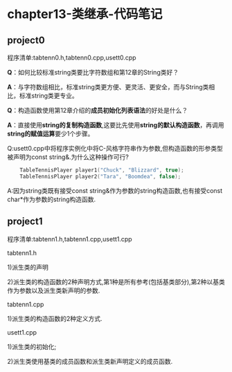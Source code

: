 # chapter13-类继承-代码笔记

## project0

程序清单:tabtenn0.h,tabtenn0.cpp,usett0.cpp

**Q**：如何比较标准string类要比字符数组和第12章的String类好？

**A**：与字符数组相比，标准string类更方便、更灵活、更安全，而与String类相比，标准string类更专业。

**Q**：构造函数使用第12章介绍的**成员初始化列表语法**的好处是什么？

**A**：直接使用**string的复制构造函数**,这要比先使用**string的默认构造函数**，再调用**string的赋值运算**要少1个步骤。

Q:usett0.cpp中将程序实例化中将C-风格字符串作为参数,但构造函数的形参类型被声明为const string&.为什么这种操作可行?

```c++
    TableTennisPlayer player1("Chuck", "Blizzard", true);
    TableTennisPlayer player2("Tara", "Boomdea", false);
```

A:因为string类既有接受const string&作为参数的string构造函数,也有接受const char*作为参数的string构造函数.

## project1

程序清单:tabtenn1.h,tabtenn1.cpp,usett1.cpp

tabtenn1.h

1)派生类的声明

2)派生类的构造函数的2种声明方式,第1种是所有参考(包括基类部分),第2种以基类作为参数以及派生类新声明的参数.

tabtenn1.cpp

1)派生类的构造函数的2种定义方式.

usett1.cpp

1)派生类的初始化;

2)派生类使用基类的成员函数和派生类新声明定义的成员函数.